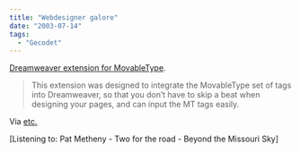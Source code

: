 ```yaml
---
title: "Webdesigner galore"
date: "2003-07-14"
tags:
  - "Gecodet"
---
```


[Dreamweaver extension for MovableType](http://dreamweaver-mt.sourceforge.net/).

> This extension was designed to integrate the MovableType set of tags into Dreamweaver, so that you don’t have to skip a beat when designing your pages, and can input the MT tags easily.

Via [etc.](http://www.fortysomething.ca/mt/etc/archives/002887.php)

\[Listening to: Pat Metheny - Two for the road - Beyond the Missouri Sky\]
